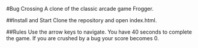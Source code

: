 #Bug Crossing
A clone of the classic arcade game Frogger.

##Install and Start
Clone the repository and open index.html.

##Rules
Use the arrow keys to navigate. You have 40 seconds to complete the game. If you are crushed by a bug your score becomes 0.
